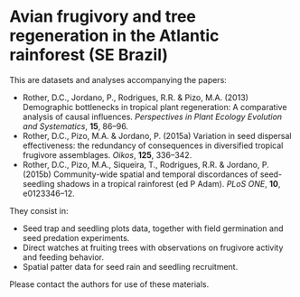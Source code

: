 # Avian frugivory and tree regeneration in the Atlantic rainforest (SE Brazil)

This are datasets and analyses accompanying the papers:
- Rother, D.C., Jordano, P., Rodrigues, R.R. & Pizo, M.A. (2013) Demographic bottlenecks in tropical plant regeneration: A comparative analysis of causal influences. _Perspectives in Plant Ecology Evolution and Systematics_, **15**, 86–96.
- Rother, D.C., Pizo, M.A. & Jordano, P. (2015a) Variation in seed dispersal effectiveness: the redundancy of consequences in diversified tropical frugivore assemblages. _Oikos_, **125**, 336–342.
- Rother, D.C., Pizo, M.A., Siqueira, T., Rodrigues, R.R. & Jordano, P. (2015b) Community-wide spatial and temporal discordances of seed-seedling shadows in a tropical rainforest (ed P Adam). _PLoS ONE_, **10**, e0123346–12.

They consist in:
- Seed trap and seedling plots data, together with field germination and seed predation experiments.
- Direct watches at fruiting trees with observations on frugivore activity and feeding behavior.
- Spatial patter data for seed rain and seedling recruitment.

Please contact the authors for use of these materials.
